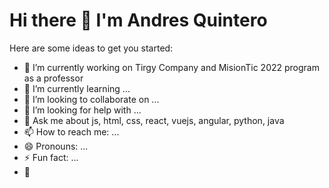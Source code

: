 <h1>Hi there 👋 I'm Andres Quintero</h1>

Here are some ideas to get you started:

- 🔭 I’m currently working on Tirgy Company and MisionTic 2022 program as a professor
- 🌱 I’m currently learning ...
- 👯 I’m looking to collaborate on ...
- 🤔 I’m looking for help with ...
- 💬 Ask me about js, html, css, react, vuejs, angular, python, java
- 📫 How to reach me: ...
- 😄 Pronouns: ...
- ⚡ Fun fact: ...
- 📸 


<!--
**debnix/debnix** is a ✨ _special_ ✨ repository because its `README.md` (this file) appears on your GitHub profile.

Here are some ideas to get you started:

- 🔭 I’m currently working on ...
- 🌱 I’m currently learning ...
- 👯 I’m looking to collaborate on ...
- 🤔 I’m looking for help with ...
- 💬 Ask me about ...
- 📫 How to reach me: ...
- 😄 Pronouns: ...
- ⚡ Fun fact: ...
-->

